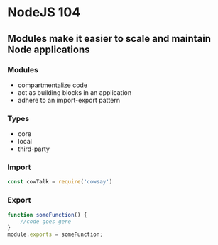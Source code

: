 # NodeJS 104
## Modules make it easier to scale and maintain Node applications

### Modules
- compartmentalize code
- act as building blocks in an application
- adhere to an import-export pattern

### Types
- core
- local
- third-party

### Import
```javascript
const cowTalk = require('cowsay')
```

### Export
```javascript
function someFunction() {
    //code goes gere
}
module.exports = someFunction;
```